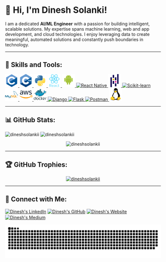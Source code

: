 # 👋 Hi, I'm Dinesh Solanki!

I am a dedicated **AI/ML Engineer** with a passion for building intelligent, scalable solutions. My expertise spans machine learning, web and app development, and cloud technologies. I enjoy leveraging data to create meaningful, automated solutions and constantly push boundaries in technology.

---

## 🚀 Skills and Tools:
<p align="left">
  <a href="https://www.cprogramming.com/" target="_blank" rel="noreferrer"> <img src="https://raw.githubusercontent.com/devicons/devicon/master/icons/c/c-original.svg" alt="C" width="42" height="42"/> </a>
  <a href="https://cplusplus.com/" target="_blank" rel="noreferrer"> <img src="https://raw.githubusercontent.com/devicons/devicon/master/icons/cplusplus/cplusplus-original.svg" alt="C++" width="42" height="42"/> </a>
  <a href="https://www.python.org/" target="_blank" rel="noreferrer"> <img src="https://raw.githubusercontent.com/devicons/devicon/master/icons/python/python-original.svg" alt="Python" width="42" height="42"/> </a>
  <a href="https://reactjs.org/" target="_blank" rel="noreferrer"> <img src="https://raw.githubusercontent.com/devicons/devicon/master/icons/react/react-original-wordmark.svg" alt="React" width="42" height="42"/> </a>
  <a href="https://developer.android.com/" target="_blank" rel="noreferrer"> <img src="https://raw.githubusercontent.com/devicons/devicon/master/icons/android/android-original-wordmark.svg" alt="Android" width="42" height="42"/> </a>
  <a href="https://reactnative.dev/" target="_blank" rel="noreferrer"> <img src="https://reactnative.dev/img/header_logo.svg" alt="React Native" width="42" height="42"/> </a>
  <a href="https://pandas.pydata.org/" target="_blank" rel="noreferrer"> <img src="https://raw.githubusercontent.com/devicons/devicon/master/icons/pandas/pandas-original.svg" alt="Pandas" width="42" height="42"/> </a>
  <a href="https://scikit-learn.org/" target="_blank" rel="noreferrer"> <img src="https://upload.wikimedia.org/wikipedia/commons/0/05/Scikit_learn_logo_small.svg" alt="Scikit-learn" width="42" height="42"/> </a>
  <a href="https://www.mysql.com/" target="_blank" rel="noreferrer"> <img src="https://raw.githubusercontent.com/devicons/devicon/master/icons/mysql/mysql-original-wordmark.svg" alt="MySQL" width="42" height="42"/> </a>
  <a href="https://aws.amazon.com/" target="_blank" rel="noreferrer"> <img src="https://raw.githubusercontent.com/devicons/devicon/master/icons/amazonwebservices/amazonwebservices-original-wordmark.svg" alt="AWS" width="42" height="42"/> </a>
  <a href="https://www.docker.com/" target="_blank" rel="noreferrer"> <img src="https://raw.githubusercontent.com/devicons/devicon/master/icons/docker/docker-original-wordmark.svg" alt="Docker" width="42" height="42"/> </a>
  <a href="https://www.djangoproject.com/" target="_blank" rel="noreferrer"> <img src="https://cdn.worldvectorlogo.com/logos/django.svg" alt="Django" width="42" height="42"/> </a>
  <a href="https://flask.palletsprojects.com/" target="_blank" rel="noreferrer"> <img src="https://www.vectorlogo.zone/logos/pocoo_flask/pocoo_flask-icon.svg" alt="Flask" width="42" height="42"/> </a>
  <a href="https://www.postman.com/" target="_blank" rel="noreferrer"> <img src="https://www.vectorlogo.zone/logos/getpostman/getpostman-icon.svg" alt="Postman" width="42" height="42"/> </a>
  <a href="https://www.linux.org/" target="_blank" rel="noreferrer"> <img src="https://raw.githubusercontent.com/devicons/devicon/master/icons/linux/linux-original.svg" alt="Linux" width="42" height="42"/> </a>
</p>

---

## 📊 GitHub Stats:
<p align="">
  <img src="https://github-readme-stats.vercel.app/api?username=dineshsolankii&show_icons=true&locale=en" alt="dineshsolankii" width="400" height="200" />
  <img src="https://github-readme-streak-stats.herokuapp.com/?user=dineshsolankii&" alt="dineshsolankii" width="400" height="200" />
</p>
<p align="center">
  <img src="https://github-readme-stats.vercel.app/api/top-langs?username=dineshsolankii&show_icons=true&locale=en&layout=compact" alt="dineshsolankii" />
</p>

---

## 🏆 GitHub Trophies:
<p align="center">
  <a href="https://github.com/ryo-ma/github-profile-trophy"><img src="https://github-profile-trophy.vercel.app/?username=dineshsolankii" alt="dineshsolankii" /></a>
</p>

---

## 🔗 Connect with Me:
<p align="left">
  <a href="https://www.linkedin.com/in/dinesh-d-/" target="blank"><img align="center" src="https://img.shields.io/badge/LinkedIn-Dinesh-blue?style=for-the-badge&logo=linkedin&logoColor=white" alt="Dinesh's LinkedIn" /></a>
  <a href="https://github.com/dineshsolankii" target="blank"><img align="center" src="https://img.shields.io/badge/GitHub-Dinesh-lightgrey?style=for-the-badge&logo=github&logoColor=white" alt="Dinesh's GitHub" /></a>
  <a href="https://www.dineshsolanki.in" target="blank"><img align="center" src="https://img.shields.io/badge/Website-Dinesh-green?style=for-the-badge&logo=internetexplorer&logoColor=white" alt="Dinesh's Website" /></a>
  <a href="https://medium.com/@dineshsolanki2799" target="blank"><img align="center" src="https://img.shields.io/badge/Medium-Dinesh-black?style=for-the-badge&logo=medium&logoColor=white" alt="Dinesh's Medium" /></a>
</p>

![Snake animation](https://raw.githubusercontent.com/dineshsolankii/dineshsolankii/output/github-contribution-grid-snake-dark.svg)
